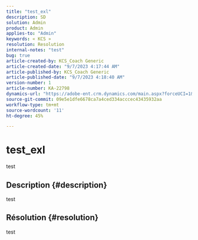 ```yaml
---
title: "test_exl"
description: SD
solution: Admin
product: Admin
applies-to: "Admin"
keywords: « KCS »
resolution: Resolution
internal-notes: "test"
bug: true
article-created-by: KCS_Coach Generic
article-created-date: "9/7/2023 4:17:44 AM"
article-published-by: KCS_Coach Generic
article-published-date: "9/7/2023 4:18:40 AM"
version-number: 1
article-number: KA-22798
dynamics-url: "https://adobe-ent.crm.dynamics.com/main.aspx?forceUCI=1&pagetype=entityrecord&etn=knowledgearticle&id=3f08cb7c-354d-ee11-be6e-6045bd006704"
source-git-commit: 09e5e1dfe6678ca7a4ced334acccec43435932aa
workflow-type: tm+mt
source-wordcount: '11'
ht-degree: 45%

---
```


# test_exl


test

## Description {#description}

test

## Résolution {#resolution}


test
